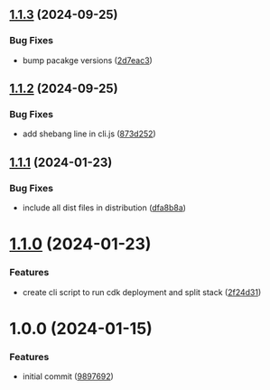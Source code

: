 ## [1.1.3](https://github.com/soliantconsulting/bitbucket-openid-connect/compare/v1.1.2...v1.1.3) (2024-09-25)


### Bug Fixes

* bump pacakge versions ([2d7eac3](https://github.com/soliantconsulting/bitbucket-openid-connect/commit/2d7eac3fb7c3b6c121cd4aa4102cc1cfff9bf270))

## [1.1.2](https://github.com/soliantconsulting/bitbucket-openid-connect/compare/v1.1.1...v1.1.2) (2024-09-25)


### Bug Fixes

* add shebang line in cli.js ([873d252](https://github.com/soliantconsulting/bitbucket-openid-connect/commit/873d2520210a6a0db1c9346f9ebf2eebafbd82fe))

## [1.1.1](https://github.com/soliantconsulting/bitbucket-openid-connect/compare/v1.1.0...v1.1.1) (2024-01-23)


### Bug Fixes

* include all dist files in distribution ([dfa8b8a](https://github.com/soliantconsulting/bitbucket-openid-connect/commit/dfa8b8a9513f2dcdaa8c75998f5f22331ae221be))

# [1.1.0](https://github.com/soliantconsulting/bitbucket-openid-connect/compare/v1.0.0...v1.1.0) (2024-01-23)


### Features

* create cli script to run cdk deployment and split stack ([2f24d31](https://github.com/soliantconsulting/bitbucket-openid-connect/commit/2f24d311795cd05d57d75853a072346860714bbf))

# 1.0.0 (2024-01-15)


### Features

* initial commit ([9897692](https://github.com/soliantconsulting/bitbucket-openid-connect/commit/989769232ec28c2eae9321ebe352e97d8bd9a7c4))
